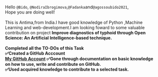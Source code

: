 Hello `@Bido`, `@NodiraIbrogimova`,`@Fadanka`and`@agossoubido2021`,
<br>
Hope you are doing well!
<br>
<br>
This is Antima,from India.I have good knowledge of Python ,Machine Learning and web-development.I am looking foward to some valuable contribution on project <b>Improve diagnostics of typhoid through Open Science: An Artificial Intelligence-based technique<b>.<br><br>
<b>Completed all the TO-DOs of this Task </b><br>
:white_check_mark:Created a GitHub Acccount<br>[My GitHub Account](https://github.com/AntimaDwivedi)
:white_check_mark:Gone through documentation on basic knowledge on how to use, write and contribute on GitHub.<br>
:white_check_mark:Used acquired knowledge to contribute to a selected task.<br>
 
